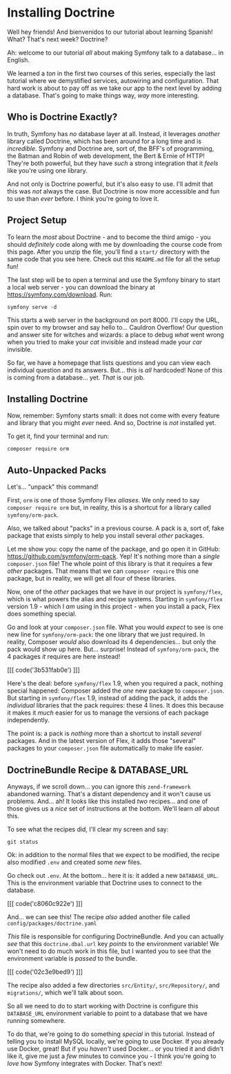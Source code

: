 # Installing Doctrine

Well hey friends! And bienvenidos to our tutorial about learning Spanish! What?
That's next week? Doctrine?

Ah: welcome to our tutorial *all* about making Symfony talk to a database... in
English.

We learned a *ton* in the first two courses of this series, especially the last
tutorial where we demystified services, autowiring and configuration. That hard
work is about to pay off as we take our app to the next level by adding a
database. That's going to make things way, *way* more interesting.

## Who is Doctrine Exactly?

In truth, Symfony has *no* database layer at all. Instead, it
leverages *another* library called Doctrine, which has been around for a long time
and is *incredible*. Symfony and Doctrine are, sort of, the BFF's of
programming, the Batman and Robin of web development, the Bert & Ernie of HTTP!
They're both powerful, but they have *such* a strong integration that it *feels*
like you're using one library.

And not only is Doctrine powerful, but it's also easy to use. I'll admit that this
was *not* always the case. But Doctrine is now more accessible and fun to use
than *ever* before. I think you're going to love it.

## Project Setup

To learn the *most* about Doctrine - and to become the third amigo - you should
*definitely* code along with me by downloading the course code from this page.
After you unzip the file, you'll find a `start/` directory with the same code
that you see here. Check out this `README.md` file for all the setup fun!

The last step will be to open a terminal and use the Symfony binary to start a
local web server - you can download the binary at https://symfony.com/download.
Run:

```terminal
symfony serve -d
```

This starts a web server in the background on port 8000. I'll copy the URL, spin
over to my browser and say hello to... Cauldron Overflow! Our question and
answer site for witches and wizards: a place to debug *what* went wrong when you
tried to make your *cat* invisible and instead made your *car* invisible.

So far, we have a homepage that lists questions and you can view each individual
question and its answers. But... this is *all* hardcoded! None of this is coming
from a database... yet. *That* is our job.

## Installing Doctrine

Now, remember: Symfony starts small: it does not come with every feature and
library that you might *ever* need. And so, Doctrine is *not* installed yet.

To get it, find your terminal and run:

```terminal
composer require orm
```

## Auto-Unpacked Packs

Let's... "unpack" this command!

First, `orm` is one of those Symfony Flex *aliases*. We
only need to say `composer require orm` but, in reality, this is a shortcut
for a library called `symfony/orm-pack`.

Also, we talked about "packs" in a previous course. A pack is a, sort of, fake
package that exists simply to help you install several *other* packages.

Let me show you: copy the name of the package, and go open it in GitHub:
https://github.com/symfony/orm-pack. Yep! It's nothing more than a *single*
`composer.json` file! The whole point of this library is that it requires a few
*other* packages. That means that we can `composer require` this one package, but
in reality, we will get all four of these libraries.

Now, one of the *other* packages that we have in our project is `symfony/flex`,
which is what powers the alias and recipe systems. Starting in `symfony/flex`
version 1.9 - which I *am* using in this project - when you install a pack, Flex
does something special.

Go and look at your `composer.json` file. What you would *expect* to see is one
new line for `symfony/orm-pack`: the one library that we just required. In reality,
Composer *would* also download its 4 dependencies... but only the pack would show
up here. But... surprise! Instead of `symfony/orm-pack`, the 4 packages *it*
requires are here instead!

[[[ code('3b531fab0e') ]]]

Here's the deal: before `symfony/flex` 1.9, when you required a pack, nothing
special happened: Composer added the *one* new package to `composer.json`. But
starting in `symfony/flex` 1.9, instead of adding the pack, it adds the
*individual* libraries that the pack requires: these 4 lines. It does this because
it makes it *much* easier for us to manage the versions of each package independently.

The point is: a pack is *nothing* more than a shortcut to install *several* packages.
And in the latest version of Flex, it adds those "several" packages to your
`composer.json` file automatically to make life easier.

## DoctrineBundle Recipe & DATABASE_URL

Anyways, if we scroll down... you can ignore this `zend-framework` abandoned warning.
That's a distant dependency and it won't cause us problems. And... ah! It looks
like this installed *two* recipes... and one of those gives us a *nice* set
of instructions at the bottom. We'll learn *all* about this.

To see what the recipes did, I'll clear my screen and say:

```terminal
git status
```

Ok: in addition to the normal files that we expect to be modified, the recipe
also modified `.env` and created some *new* files.

Go check out `.env`. At the bottom... here it is: it added a new `DATABASE_URL`.
This is the environment variable that Doctrine uses to connect to the database.

[[[ code('c8060c922e') ]]]

And... we can see this! The recipe *also* added another file called
`config/packages/doctrine.yaml`

*This* file is responsible for configuring DoctrineBundle. And you can actually
*see* that this `doctrine.dbal.url` key *points* to the environment variable! We
won't need to do much work in this file, but I wanted you to see that the environment
variable is *passed* to the bundle.

[[[ code('02c3e9bed9') ]]]

The recipe also added a few directories `src/Entity/`, `src/Repository/`,
and `migrations/`, which we'll talk about soon.

So all we need to do to start working with Doctrine is configure this
`DATABASE_URL` environment variable to point to a database that we have running
somewhere.

To do that, we're going to do something *special* in this tutorial. Instead of
telling you to install MySQL locally, we're going to use Docker. If you already
use Docker, great! But if you *haven't* used Docker... or you tried it
and didn't like it, give me just a *few* minutes to convince you - I
think you're going to *love* how Symfony integrates with Docker. That's next!
